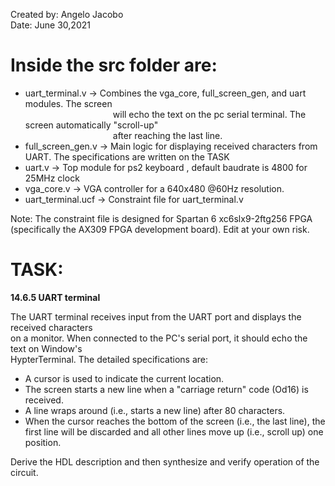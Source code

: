 Created by: Angelo Jacobo  
Date: June 30,2021  

# Inside the src folder are:  
* uart_terminal.v -> Combines the vga_core, full_screen_gen, and uart modules. The screen  
			&emsp;&emsp;&emsp;&emsp;&emsp;&emsp;&emsp;&emsp;&emsp;&emsp;will echo the text on the pc serial terminal. The screen automatically "scroll-up"  
			&emsp;&emsp;&emsp;&emsp;&emsp;&emsp;&emsp;&emsp;&emsp;&emsp;after reaching the last line.				  
* full_screen_gen.v ->  Main logic for displaying received characters from UART. The specifications are written on the TASK  
* uart.v -> Top module for ps2 keyboard , default baudrate is 4800 for 25MHz clock  
* vga_core.v -> VGA controller for a 640x480 @60Hz resolution.  
* uart_terminal.ucf -> Constraint file for uart_terminal.v  

Note: The constraint file is designed for Spartan 6 xc6slx9-2ftg256 FPGA (specifically the AX309 FPGA development board). Edit at your own risk.  


# TASK:
**14.6.5 UART terminal** 

The UART terminal receives input from the UART port and displays the received characters   
on a monitor. When connected to the PC's serial port, it should echo the text on Window's   
HypterTerminal. The detailed specifications are:   

* A cursor is used to indicate the current location. 
* The screen starts a new line when a "carriage return" code (Od16) is received.
* A line wraps around (i.e., starts a new line) after 80 characters. 
* When the cursor reaches the bottom of the screen (i.e., the last line), the first line will 
	be discarded and all other lines move up (i.e., scroll up) one position.
	
Derive the HDL description and then synthesize and verify operation of the circuit.
